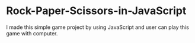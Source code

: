 # Rock-Paper-Scissors-in-JavaScript
I made this simple game project by using JavaScript and user can play this game with computer.
